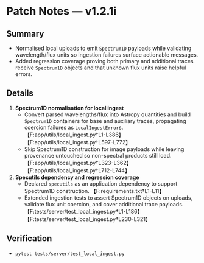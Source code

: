 # Patch Notes — v1.2.1i

## Summary
- Normalised local uploads to emit `Spectrum1D` payloads while validating wavelength/flux units so ingestion failures surface actionable messages.
- Added regression coverage proving both primary and additional traces receive `Spectrum1D` objects and that unknown flux units raise helpful errors.

## Details
1. **Spectrum1D normalisation for local ingest**
   - Convert parsed wavelengths/flux into Astropy quantities and build `Spectrum1D` containers for base and auxiliary traces, propagating coercion failures as `LocalIngestError`s. 【F:app/utils/local_ingest.py†L1-L386】【F:app/utils/local_ingest.py†L597-L772】
   - Skip Spectrum1D construction for image payloads while leaving provenance untouched so non-spectral products still load. 【F:app/utils/local_ingest.py†L323-L362】【F:app/utils/local_ingest.py†L712-L744】
2. **Specutils dependency and regression coverage**
   - Declared `specutils` as an application dependency to support Spectrum1D construction. 【F:requirements.txt†L1-L11】
   - Extended ingestion tests to assert Spectrum1D objects on uploads, validate flux unit coercion, and cover additional trace payloads. 【F:tests/server/test_local_ingest.py†L1-L186】【F:tests/server/test_local_ingest.py†L230-L321】

## Verification
- `pytest tests/server/test_local_ingest.py`
